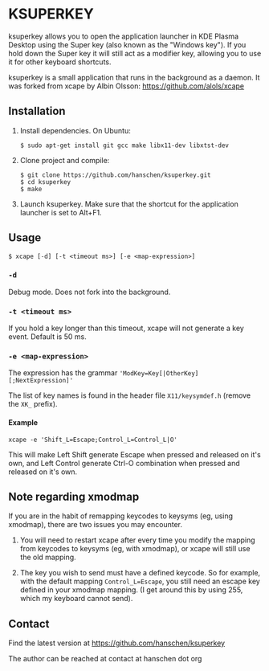 KSUPERKEY
=========

ksuperkey allows you to open the application launcher in KDE Plasma Desktop
using the Super key (also known as the "Windows key"). If you hold down the
Super key it will still act as a modifier key, allowing you to use it for
other keyboard shortcuts.

ksuperkey is a small application that runs in the background as a daemon. It
was forked from xcape by Albin Olsson: https://github.com/alols/xcape

Installation
------------

1. Install dependencies. On Ubuntu:

    ```
    $ sudo apt-get install git gcc make libx11-dev libxtst-dev
    ```

2. Clone project and compile:

    ```
    $ git clone https://github.com/hanschen/ksuperkey.git
    $ cd ksuperkey
    $ make
    ```

3. Launch ksuperkey. Make sure that the shortcut for the application launcher
   is set to Alt+F1.

Usage
-----
    $ xcape [-d] [-t <timeout ms>] [-e <map-expression>]

### `-d`

Debug mode. Does not fork into the background.

### `-t <timeout ms>`

If you hold a key longer than this timeout, xcape will not generate a key
event. Default is 50 ms.

### `-e <map-expression>`

The expression has the grammar `'ModKey=Key[|OtherKey][;NextExpression]'`

The list of key names is found in the header file `X11/keysymdef.h`
(remove the `XK_` prefix).

#### Example

    xcape -e 'Shift_L=Escape;Control_L=Control_L|O'

This will make Left Shift generate Escape when pressed and released on
it's own, and Left Control generate Ctrl-O combination when pressed and
released on it's own.

Note regarding xmodmap
----------------------

If you are in the habit of remapping keycodes to keysyms (eg, using xmodmap),
there are two issues you may encounter.

1) You will need to restart xcape after every time you modify the mapping from
   keycodes to keysyms (eg, with xmodmap), or xcape will still use the old
   mapping.
   
2) The key you wish to send must have a defined keycode. So for example, with
   the default mapping `Control_L=Escape`, you still need an escape key defined
   in your xmodmap mapping. (I get around this by using 255, which my keyboard
   cannot send).

Contact
-------

Find the latest version at
https://github.com/hanschen/ksuperkey

The author can be reached at
contact at hanschen dot org
